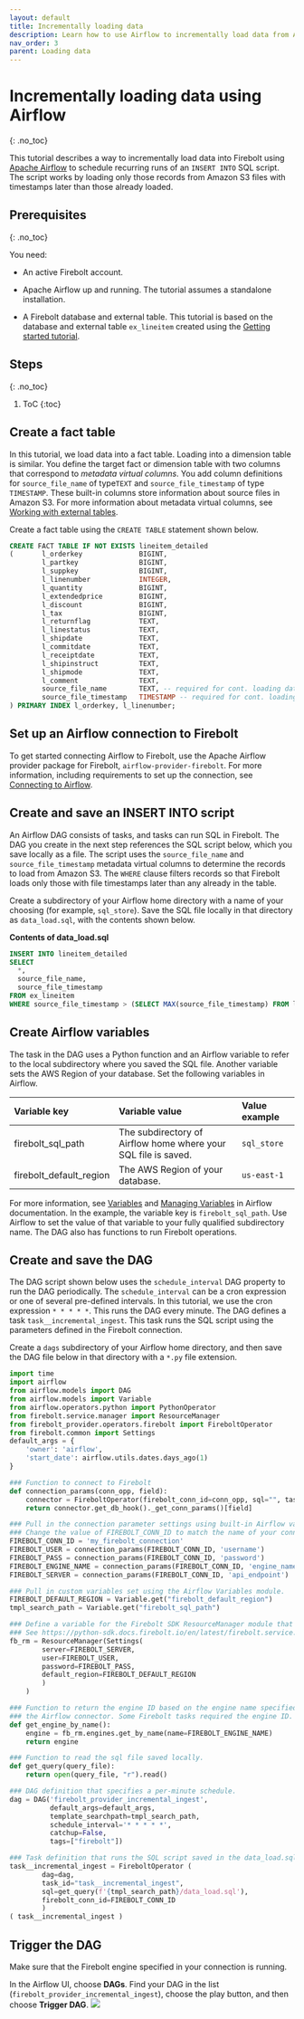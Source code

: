 ```yaml
---
layout: default
title: Incrementally loading data
description: Learn how to use Airflow to incrementally load data from Amazon S3 into Firebolt.
nav_order: 3
parent: Loading data
---
```


# Incrementally loading data using Airflow
{: .no_toc}

This tutorial describes a way to incrementally load data into Firebolt using [Apache Airflow](https://airflow.apache.org/docs/apache-airflow/stable/index.html) to schedule recurring runs of an `INSERT INTO` SQL script. The script works by loading only those records from Amazon S3 files with timestamps later than those already loaded.

## Prerequisites
{: .no_toc}

You need:

* An active Firebolt account.

* Apache Airflow up and running. The tutorial assumes a standalone installation.

* A Firebolt database and external table. This tutorial is based on the database and external table `ex_lineitem` created using the [Getting started tutorial](../getting-started.md).

## Steps
{: .no_toc}

1. ToC
{:toc}

## Create a fact table

In this tutorial, we load data into a fact table. Loading into a dimension table is similar. You define the target fact or dimension table with two columns that correspond to *metadata virtual columns*. You add column definitions for `source_file_name` of type`TEXT` and `source_file_timestamp` of type `TIMESTAMP`. These built-in columns store information about source files in Amazon S3. For more information about metadata virtual columns, see [Working with external tables](./working-with-external-tables.md).

Create a fact table using the `CREATE TABLE` statement shown below.

```sql
CREATE FACT TABLE IF NOT EXISTS lineitem_detailed
(       l_orderkey              BIGINT,
        l_partkey               BIGINT,
        l_suppkey               BIGINT,
        l_linenumber            INTEGER,
        l_quantity              BIGINT,
        l_extendedprice         BIGINT,
        l_discount              BIGINT,
        l_tax                   BIGINT,
        l_returnflag            TEXT,
        l_linestatus            TEXT,
        l_shipdate              TEXT,
        l_commitdate            TEXT,
        l_receiptdate           TEXT,
        l_shipinstruct          TEXT,
        l_shipmode              TEXT,
        l_comment               TEXT,
        source_file_name        TEXT, -- required for cont. loading data
        source_file_timestamp   TIMESTAMP -- required for cont. loading data
) PRIMARY INDEX l_orderkey, l_linenumber;
```

## Set up an Airflow connection to Firebolt

To get started connecting Airflow to Firebolt, use the Apache Airflow provider package for Firebolt, `airflow-provider-firebolt`. For more information, including requirements to set up the connection, see [Connecting to Airflow](../integrations/data-orchestration/airflow.md).

## Create and save an INSERT INTO script

An Airflow DAG consists of tasks, and tasks can run SQL in Firebolt. The DAG you create in the next step references the SQL script below, which you save locally as a file. The script uses the `source_file_name` and `source_file_timestamp` metadata virtual columns to determine the records to load from Amazon S3. The `WHERE` clause filters records so that Firebolt loads only those with file timestamps later than any already in the table.

Create a subdirectory of your Airflow home directory with a name of your choosing (for example, `sql_store`). Save the SQL file locally in that directory as `data_load.sql`, with the contents shown below. 

**Contents of data_load.sql**

```sql
INSERT INTO lineitem_detailed 
SELECT 
  *, 
  source_file_name, 
  source_file_timestamp
FROM ex_lineitem
WHERE source_file_timestamp > (SELECT MAX(source_file_timestamp) FROM lineitem_detailed);
```

## Create Airflow variables

The task in the DAG uses a Python function and an Airflow variable to refer to the local subdirectory where you saved the SQL file. Another variable sets the AWS Region of your database. Set the following variables in Airflow.

| Variable key            | Variable value                                                  | Value example |
| :---------------------  | :-------------------------------------------------------------- | :------------ |
| firebolt_sql_path       | The subdirectory of Airflow home where your SQL file is saved.  | `sql_store`   |
| firebolt_default_region | The AWS Region of your database.                                | `us-east-1`   |
 
For more information, see [Variables](https://airflow.apache.org/docs/apache-airflow/stable/concepts/variables.html) and [Managing Variables](https://airflow.apache.org/docs/apache-airflow/stable/howto/variable.html) in Airflow documentation. In the example, the variable key is `firebolt_sql_path`. Use Airflow to set the value of that variable to your fully qualified subdirectory name. The DAG also has functions to run Firebolt operations.

## Create and save the DAG

The DAG script shown below uses the `schedule_interval` DAG property to run the DAG periodically. The `schedule_interval` can be a cron expression or one of several pre-defined intervals. In this tutorial, we use the cron expression `* * * * *`. This runs the DAG every minute. The DAG defines a task `task__incremental_ingest`. This task runs the SQL script using the parameters defined in the Firebolt connection. 

Create a `dags` subdirectory of your Airflow home directory, and then save the DAG file below in that directory with a `*.py` file extension. 

```python
import time
import airflow
from airflow.models import DAG
from airflow.models import Variable
from airflow.operators.python import PythonOperator
from firebolt.service.manager import ResourceManager
from firebolt_provider.operators.firebolt import FireboltOperator
from firebolt.common import Settings
default_args = {
    'owner': 'airflow',
    'start_date': airflow.utils.dates.days_ago(1)
}

### Function to connect to Firebolt
def connection_params(conn_opp, field):
    connector = FireboltOperator(firebolt_conn_id=conn_opp, sql="", task_id="CONNECT")
    return connector.get_db_hook()._get_conn_params()[field]

### Pull in the connection parameter settings using built-in Airflow variables.
### Change the value of FIREBOLT_CONN_ID to match the name of your connector.
FIREBOLT_CONN_ID = 'my_firebolt_connection'
FIREBOLT_USER = connection_params(FIREBOLT_CONN_ID, 'username')
FIREBOLT_PASS = connection_params(FIREBOLT_CONN_ID, 'password')
FIREBOLT_ENGINE_NAME = connection_params(FIREBOLT_CONN_ID, 'engine_name')
FIREBOLT_SERVER = connection_params(FIREBOLT_CONN_ID, 'api_endpoint')

### Pull in custom variables set using the Airflow Variables module.
FIREBOLT_DEFAULT_REGION = Variable.get("firebolt_default_region")
tmpl_search_path = Variable.get("firebolt_sql_path")

### Define a variable for the Firebolt SDK ResourceManager module that can access database resources.
### See https://python-sdk.docs.firebolt.io/en/latest/firebolt.service.html#module-firebolt.service.manager.
fb_rm = ResourceManager(Settings(
        server=FIREBOLT_SERVER,
        user=FIREBOLT_USER,
        password=FIREBOLT_PASS,
        default_region=FIREBOLT_DEFAULT_REGION
        )
    )

### Function to return the engine ID based on the engine name specified in
### the Airflow connector. Some Firebolt tasks required the engine ID.
def get_engine_by_name():
    engine = fb_rm.engines.get_by_name(name=FIREBOLT_ENGINE_NAME)
    return engine

### Function to read the sql file saved locally. 
def get_query(query_file):
    return open(query_file, "r").read()

### DAG definition that specifies a per-minute schedule. 
dag = DAG('firebolt_provider_incremental_ingest',
          default_args=default_args,
          template_searchpath=tmpl_search_path,
          schedule_interval='* * * * *',
          catchup=False,
          tags=["firebolt"])

### Task definition that runs the SQL script saved in the data_load.sql file. 
task__incremental_ingest = FireboltOperator (
        dag=dag,
        task_id="task__incremental_ingest",
        sql=get_query(f'{tmpl_search_path}/data_load.sql'),
        firebolt_conn_id=FIREBOLT_CONN_ID
        )
( task__incremental_ingest )
```

## Trigger the DAG

Make sure that the Firebolt engine specified in your connection is running.

In the Airflow UI, choose **DAGs**. Find your DAG in the list (`firebolt_provider_incremental_ingest`), choose the play button, and then choose **Trigger DAG**.
![](../assets/images/airflow_trigger_dag.png)
